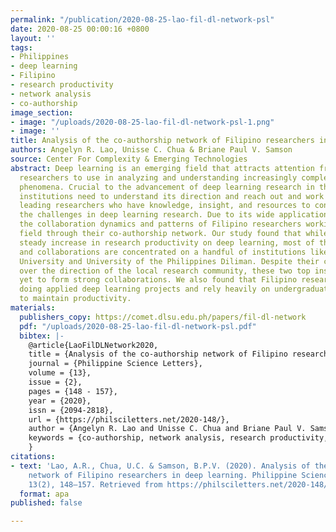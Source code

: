 ```yaml
---
permalink: "/publication/2020-08-25-lao-fil-dl-network-psl"
date: 2020-08-25 00:00:16 +0800
layout: ''
tags:
- Philippines
- deep learning
- Filipino
- research productivity
- network analysis
- co-authorship
image_section:
- image: "/uploads/2020-08-25-lao-fil-dl-network-psl-1.png"
- image: ''
title: Analysis of the co-authorship network of Filipino researchers in deep learning
authors: Angelyn R. Lao, Unisse C. Chua & Briane Paul V. Samson
source: Center For Complexity & Emerging Technologies
abstract: Deep learning is an emerging field that attracts attention from various
  researchers to use in analyzing and understanding increasingly complex systems and
  phenomena. Crucial to the advancement of deep learning research in the Philippines,
  institutions need to understand its direction and reach out and work with other
  leading researchers who have knowledge, insight, and resources to contribute to
  the challenges in deep learning research. Due to its wide application, we analyzed
  the collaboration dynamics and patterns of Filipino researchers working in this
  field through their co-authorship network. Our study found that while there is a
  steady increase in research productivity on deep learning, most of the publications
  and collaborations are concentrated on a handful of institutions like De La Salle
  University and University of the Philippines Diliman. Despite their current control
  over the direction of the local research community, these two top institutions have
  yet to form strong collaborations. We also found that Filipino researchers are mostly
  doing applied deep learning projects and rely heavily on undergraduate students
  to maintain productivity.
materials:
  publishers_copy: https://comet.dlsu.edu.ph/papers/fil-dl-network
  pdf: "/uploads/2020-08-25-lao-fil-dl-network-psl.pdf"
  bibtex: |-
    @article{LaoFilDLNetwork2020,
    title = {Analysis of the co-authorship network of Filipino researchers in deep learning},
    journal = {Philippine Science Letters},
    volume = {13},
    issue = {2},
    pages = {148 - 157},
    year = {2020},
    issn = {2094-2818},
    url = {https://philsciletters.net/2020-148/},
    author = {Angelyn R. Lao and Unisse C. Chua and Briane Paul V. Samson},
    keywords = {co-authorship, network analysis, research productivity, Filipino, deep learning, Philippines}
    }
citations:
- text: 'Lao, A.R., Chua, U.C. & Samson, B.P.V. (2020). Analysis of the co-authorship
    network of Filipino researchers in deep learning. Philippine Science Letters,
    13(2), 148–157. Retrieved from https://philsciletters.net/2020-148/ '
  format: apa
published: false

---
```

